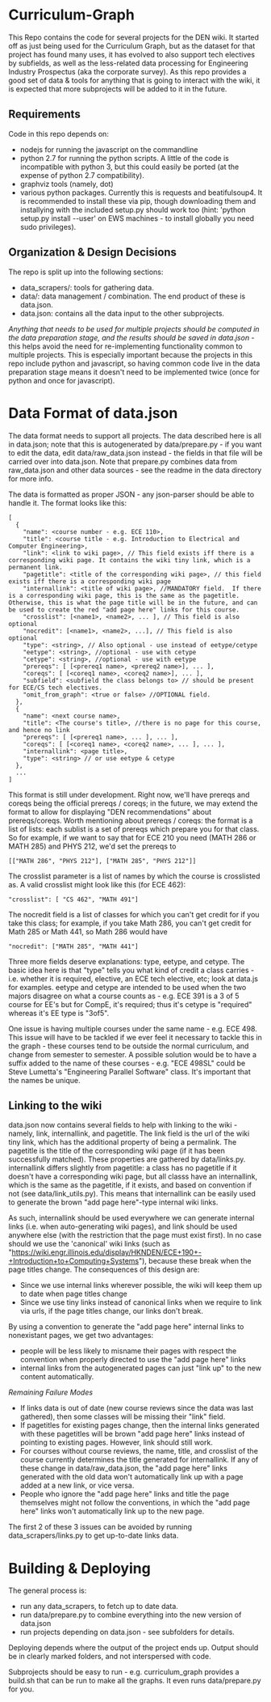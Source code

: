 Curriculum-Graph
================

This Repo contains the code for several projects for the DEN wiki.  It started off as just being used for the Curriculum Graph, but as the dataset for that project has found many uses, it has evolved to also support tech electives by subfields, as well as the less-related data processing for Engineering Industry Prospectus (aka the corporate survey).  As this repo provides a good set of data & tools for anything that is going to interact with the wiki, it is expected that more subprojects will be added to it in the future.

Requirements
-------------

Code in this repo depends on:

* nodejs for running the javascript on the commandline
* python 2.7 for running the python scripts.  A little of the code is incompatible with python 3, but this could easily be ported (at the expense of python 2.7 compatibility).
* graphviz tools (namely, dot)
* various python packages.  Currently this is requests and beatifulsoup4.  It is recommended to install these via pip, though downloading them and installying with the included setup.py should work too (hint: 'python setup.py install --user' on EWS machines - to install globally you need sudo privileges).

Organization & Design Decisions
--------------------------------

The repo is split up into the following sections:
* data_scrapers/: tools for gathering data.
* data/: data management / combination.  The end product of these is data.json.
* data.json: contains all the data input to the other subprojects.

*Anything that needs to be used for multiple projects should be computed in the data preparation stage, and the results should be saved in data.json* - this helps avoid the need for re-implementing functionality common to multiple projects.  This is especially important because the projects in this repo include python and javascript, so having common code live in the data preparation stage means it doesn't need to be implemented twice (once for python and once for javascript).

Data Format of data.json
====================

The data format needs to support all projects.  The data described here is all in data.json; note that this is autogenerated by data/prepare.py - if you want to edit the data, edit data/raw_data.json instead - the fields in that file will be carried over into data.json.  Note that prepare.py combines data from raw_data.json and other data sources - see the readme in the data directory for more info.

The data is formatted as proper JSON - any json-parser should be able to handle it. The format looks like this:

````
[
  {
    "name": <course number - e.g. ECE 110>,
    "title": <course title - e.g. Introduction to Electrical and Computer Engineering>,
    "link": <link to wiki page>, // This field exists iff there is a corresponding wiki page. It contains the wiki tiny link, which is a permanent link.
    "pagetitle": <title of the corresponding wiki page>, // this field exists iff there is a corresponding wiki page
    "internallink": <title of wiki page>, //MANDATORY field.  If there is a corresponding wiki page, this is the same as the pagetitle.  Otherwise, this is what the page title will be in the future, and can be used to create the red "add page here" links for this course.
    "crosslist": [<name1>, <name2>, ... ], // This field is also optional
    "nocredit": [<name1>, <name2>, ...], // This field is also optional
    "type": <string>, // Also optional - use instead of eetype/cetype
    "eetype": <string>, //optional - use with cetype
    "cetype": <string>, //optional - use with eetype
    "prereqs": [ [<prereq1 name>, <prereq2 name>], ... ],
    "coreqs": [ [<coreq1 name>, <coreq2 name>], ... ],
    "subfield": <subfield the class belongs to> // should be present for ECE/CS tech electives.
    "omit_from_graph": <true or false> //OPTIONAL field.
  },
  {
    "name": <next course name>,
    "title": <The course's title>, //there is no page for this course, and hence no link
    "prereqs": [ [<prereq1 name>, ... ], ... ],
    "coreqs": [ [<coreq1 name>, <coreq2 name>, ... ], ... ],
    "internallink": <page title>,
    "type": <string> // or use eetype & cetype
  },
  ...
]
````

This format is still under development.  Right now, we'll have prereqs and coreqs being the official prereqs / coreqs; in the future, we may extend the format to allow for displaying "DEN recommendations" about prereqs/coreqs.  Worth mentioning about prereqs / coreqs: the format is a list of lists: each sublist is a set of prereqs which prepare you for that class.  So for example, if we want to say that for ECE 210 you need (MATH 286 or MATH 285) and PHYS 212, we'd set the prereqs to

````
[["MATH 286", "PHYS 212"], ["MATH 285", "PHYS 212"]]
````

The crosslist parameter is a list of names by which the course is crosslisted as.  A valid crosslist might look like this (for ECE 462):

````
"crosslist": [ "CS 462", "MATH 491"]
````

The nocredit field is a list of classes for which you can't get credit for if you take this class; for example, if you take Math 286, you can't get credit for Math 285 or Math 441, so Math 286 would have

````
"nocredit": ["MATH 285", "MATH 441"]
````

Three more fields deserve explanations: type, eetype, and cetype.  The basic idea here is that "type" tells you what kind of credit a class carries - i.e. whether it is required, elective, an ECE tech elective, etc; look at data.js for examples.  eetype and cetype are intended to be used when the two majors disagree on what a course counts as - e.g. ECE 391 is a 3 of 5 course for EE's but for CompE, it's required; thus it's cetype is "required" whereas it's EE type is "3of5".

One issue is having multiple courses under the same name - e.g. ECE 498.  This issue will have to be tackled if we ever feel it necessary to tackle this in the graph - these courses tend to be outside the normal curriculum, and change from semester to semester.  A possible solution would be to have a suffix added to the name of these courses - e.g. "ECE 498SL" could be Steve Lumetta's "Engineering Parallel Software" class.  It's important that the names be unique.

Linking to the wiki
--------------------

data.json now contains several fields to help with linking to the wiki - namely, link, internallink, and pagetitle.  The link field is the url of the wiki tiny link, which has the additional property of being a permalink.  The pagetitle is the title of the corresponding wiki page (if it has been successfully matched).  These properties are gathered by data/links.py.  internallink differs slightly from pagetitle: a class has no pagetitle if it doesn't have a corresponding wiki page, but all classs have an internallink, which is the same as the pagetitle, if it exists, and based on convention if not (see data/link_utils.py).  This means that internallink can be easily used to generate the brown "add page here"-type internal wiki links.

As such, internallink should be used everywhere we can generate internal links (i.e. when auto-generating wiki pages), and link should be used anywhere else (with the restriction that the page must exist first).  In no case should we use the 'canonical' wiki links (such as "https://wiki.engr.illinois.edu/display/HKNDEN/ECE+190+-+Introduction+to+Computing+Systems"), because these break when the page titles change.  The consequences of this design are:

* Since we use internal links wherever possible, the wiki will keep them up to date when page titles change
* Since we use tiny links instead of canonical links when we require to link via urls, if the page titles change, our links don't break.

By using a convention to generate the "add page here" internal links to nonexistant pages, we get two advantages:
* people will be less likely to misname their pages with respect the convention when properly directed to use the "add page here" links
* internal links from the autogenerated pages can just "link up" to the new content automatically.

*Remaining Failure Modes*

* If links data is out of date (new course reviews since the data was last gathered), then some classes will be missing their "link" field.
* If pagetitles for existing pages change, then the internal links generated with these pagetitles will be brown "add page here" links instead of pointing to existing pages.  However, link should still work.
* For courses without course reviews, the name, title, and crosslist of the course currently determines the title generated for internallink.  If any of these change in data/raw_data.json, the "add page here" links generated with the old data won't automatically link up with a page added at a new link, or vice versa.
* People who ignore the "add page here" links and title the page themselves might not follow the conventions, in which the "add page here" links won't automatically link up to the new page.

The first 2 of these 3 issues can be avoided by running data_scrapers/links.py to get up-to-date links data.

Building & Deploying
===================

The general process is:

* run any data_scrapers, to fetch up to date data.
* run data/prepare.py to combine everything into the new version of data.json
* run projects depending on data.json - see subfolders for details.

Deploying depends where the output of the project ends up.  Output should be in clearly marked folders, and not interspersed with code.

Subprojects should be easy to run - e.g. curriculum_graph provides a build.sh that can be run to make all the graphs.  It even runs data/prepare.py for you.


